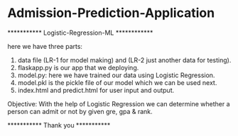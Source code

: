 # Admission-Prediction-Application

*********** Logistic-Regression-ML ************



here we have three parts:

1. data file   (LR-1 for model making) and (LR-2 just another data for testing).
2. flaskapp.py is our app that we deploying.
3. model.py: here we have trained our data using Logistic Regression.
4. model.pkl is the pickle file of our model which we can be used next.
5. index.html and predict.html for user input and output.


Objective:
    With the help of Logistic Regression we can determine 
    whether a person can admit or not by given gre, gpa & rank.
    
*********** Thank you ***********
